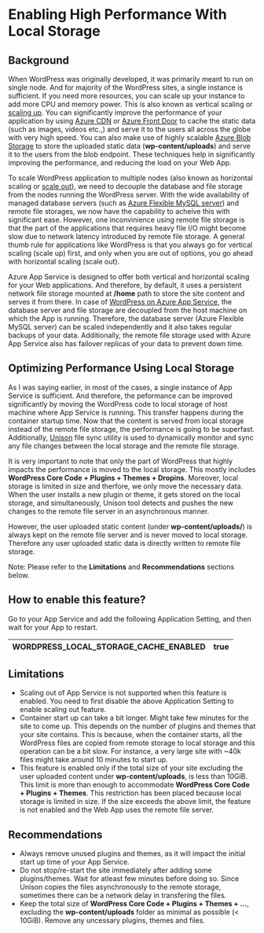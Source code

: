 # Enabling High Performance With Local Storage

## Background
When WordPress was originally developed, it was primarily meant to run on single node. And for majority of the WordPress sites, a single instance is sufficient. If you need more resources, you can scale up your instance to add more CPU and memory power. This is also known as vertical scaling or [scaling up](https://learn.microsoft.com/en-us/azure/app-service/manage-scale-up). You can significantly improve the performance of your application by using [Azure CDN](https://learn.microsoft.com/en-us/azure/cdn/cdn-overview) or [Azure Front Door](https://learn.microsoft.com/en-us/azure/frontdoor/front-door-overview) to cache the static data (such as images, videos etc.,) and serve it to the users all across the globe with very high speed. You can also make use of highly scalable [Azure Blob Storage](https://learn.microsoft.com/en-us/azure/storage/blobs/storage-blobs-overview) to store the uploaded static data (**wp-content/uploads**) and serve it to the users from the blob endpoint. These techniques help in significantly improving the performance, and reducing the load on your Web App.

To scale WordPress application to multiple nodes (also known as horizontal scaling or [scale out](https://learn.microsoft.com/en-us/azure/app-service/manage-scale-up)), we need to decouple the database and file storage from the nodes running the WordPress server. With the wide availability of managed database servers (such as [Azure Flexible MySQL server](https://learn.microsoft.com/en-us/azure/mysql/flexible-server/overview)) and remote file storages, we now have the capability to acheive this with significant ease. However, one inconvinience using remote file storage is that the part of the applications that requires heavy file I/O might become slow due to network latency introduced by remote file storage. A general thumb rule for applications like WordPress is that you always go for vertical scaling (scale up) first, and only when you are out of options, you go ahead with horizontal scaling (scale out).

Azure App Service is designed to offer both vertical and horizontal scaling for your Web applications. And therefore, by default, it uses a persistent network file storage mounted at **/home** path to store the site content and serves it from there. In case of [WordPress on Azure App Service](https://portal.azure.com/#create/WordPress.WordPress), the database server and file storage are decoupled from the host machine on which the App is running. Therefore, the database server (Azure Flexible MySQL server) can be scaled independently and it also takes regular backups of your data. Additionally, the remote file storage used with Azure App Service also has failover replicas of your data to prevent down time.

## Optimizing Performance Using Local Storage

As I was saying earlier, in most of the cases, a single instance of App Service is sufficient. And therefore, the peformance can be improved significantly by moving the WordPress code to local storage of host machine where App Service is running. This transfer happens during the container startup time. Now that the content is served from local storage instead of the remote file storage, the performance is going to be superfast. Additionally, [Unison](https://github.com/bcpierce00/unison) file sync utility is used to dynamically monitor and sync any file changes between the local storage and the remote file storage.

It is very important to note that only the part of WordPress that highly impacts the performance is moved to the local storage. This mostly includes **WordPress Core Code + Plugins + Themes + Dropins**. Moreover, local storage is limited in size and therfore, we only move the necessary data. When the user installs a new plugin or theme, it gets stored on the local storage, and simultaneously, Unison tool detects and pushes the new changes to the remote file server in an asynchronous manner.

However, the user uploaded static content (under **wp-content/uploads/**) is always kept on the remote file server and is never moved to local storage. Therefore any user uploaded static data is directly written to remote file storage.

Note: Please refer to the **Limitations** and **Recommendations** sections below.

## How to enable this feature?

Go to your App Service and add the following Application Setting, and then wait for your App to restart.

|**WORDPRESS_LOCAL_STORAGE_CACHE_ENABLED** |**true**      |
|---------------------------------------|----------|

## Limitations

- Scaling out of App Service is not supported when this feature is enabled. You need to first disable the above Application Setting to enable scaling out feature.
- Container start up can take a bit longer. Might take few minutes for the site to come up. This depends on the number of plugins and themes that your site contains. This is because, when the container starts, all the WordPress files are copied from remote storage to local storage and this operation can be a bit slow. For instance, a very large site with ~40k files might take around 10 minutes to start up.
- This feature is enabled only if the total size of your site excluding the user uploaded content under **wp-content/uploads**, is less than 10GiB. This limit is more than enough to accommodate **WordPress Core Code + Plugins + Themes**. This restriction has been placed because local storage is limited in size. If the size exceeds the above limit, the feature is not enabled and the Web App uses the remote file server.

## Recommendations
- Always remove unused plugins and themes, as it will impact the initial start up time of your App Service.
- Do not stop/re-start the site immediately after adding some plugins/themes. Wait for atleast few minutes before doing so. Since Unison copies the files asynchronously to the remote storage, sometimes there can be a network delay in transfering the files.
- Keep the total size of **WordPress Core Code + Plugins + Themes + ...**, excluding the **wp-content/uploads** folder as minimal as possible (< 10GiB). Remove any uncessary plugins, themes and files.